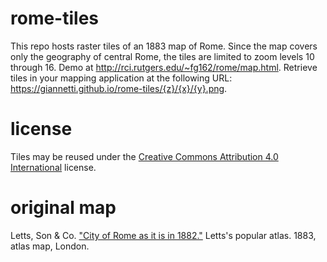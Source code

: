 # rome-tiles
This repo hosts raster tiles of an 1883 map of Rome. Since the map covers only the geography of central Rome, the tiles are limited to zoom levels 10 through 16. Demo at http://rci.rutgers.edu/~fg162/rome/map.html. Retrieve tiles in your mapping application at the following URL: https://giannetti.github.io/rome-tiles/{z}/{x}/{y}.png. 

# license
Tiles may be reused under the [Creative Commons Attribution 4.0 International](https://creativecommons.org/licenses/by/4.0/legalcode) license. 

# original map
Letts, Son & Co. ["City of Rome as it is in 1882."](http://www.davidrumsey.com/luna/servlet/detail/RUMSEY~8~1~31336~1150359:Rome-?sort=Date%2CPub_List_No_InitialSort&qvq=q:%3Drome%2BAND%2Bdate%3D18*%2B;sort:Date%2CPub_List_No_InitialSort;lc:RUMSEY~8~1&mi=123&trs=136) Letts's popular atlas. 1883, atlas map, London. 
